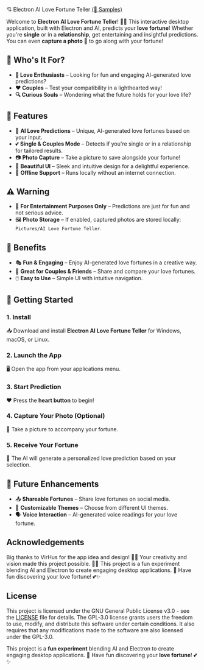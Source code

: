 💘 Electron AI Love Fortune Teller [(📌 Samples)](https://www.facebook.com/share/p/16CRjqYTtA/)

Welcome to **Electron AI Love Fortune Teller**! 🔮✨ This interactive desktop application, built with Electron and AI, predicts your **love fortune**! Whether you're **single** or in a **relationship**, get entertaining and insightful predictions. You can even **capture a photo 📸** to go along with your fortune!  

## 💑 Who's It For?  
- **💞 Love Enthusiasts** – Looking for fun and engaging AI-generated love predictions?  
- **❤️ Couples** – Test your compatibility in a lighthearted way!  
- **🔍 Curious Souls** – Wondering what the future holds for your love life?  

## 🌟 Features  

- 🔮 **AI Love Predictions** – Unique, AI-generated love fortunes based on your input.  
- 💕 **Single & Couples Mode** – Detects if you're single or in a relationship for tailored results.  
- 📷 **Photo Capture** – Take a picture to save alongside your fortune!  
- 🎨 **Beautiful UI** – Sleek and intuitive design for a delightful experience.  
- 🔌 **Offline Support** – Runs locally without an internet connection.  

## ⚠️ Warning  

- 🚨 **For Entertainment Purposes Only** – Predictions are just for fun and not serious advice.  
- 🖼️ **Photo Storage** – If enabled, captured photos are stored locally: `Pictures/AI Love Fortune Teller`.  

## 🎁 Benefits  

- 🎭 **Fun & Engaging** – Enjoy AI-generated love fortunes in a creative way.  
- 👫 **Great for Couples & Friends** – Share and compare your love fortunes.  
- 🖱️ **Easy to Use** – Simple UI with intuitive navigation.  

## 🚀 Getting Started  

### 1. Install  
📥 Download and install **Electron AI Love Fortune Teller** for Windows, macOS, or Linux.  

### 2. Launch the App  
🖥️ Open the app from your applications menu.  

### 3. Start Prediction  
❤️ Press the **heart button** to begin!  

### 4. Capture Your Photo (Optional)  
📸 Take a picture to accompany your fortune.  

### 5. Receive Your Fortune  
💬 The AI will generate a personalized love prediction based on your selection.  

## 🔮 Future Enhancements  

- 📤 **Shareable Fortunes** – Share love fortunes on social media.  
- 🎨 **Customizable Themes** – Choose from different UI themes.  
- 🗣️ **Voice Interaction** – AI-generated voice readings for your love fortune.  

## Acknowledgements

Big thanks to VirHus for the app idea and design! 🎨💡 Your creativity and vision made this project possible. 🚀💖
This project is a fun experiment blending AI and Electron to create engaging desktop applications. 🎉 Have fun discovering your love fortune! 💕✨

## License

This project is licensed under the GNU General Public License v3.0 - see the [LICENSE](LICENSE) file for details.
The GPL-3.0 license grants users the freedom to use, modify, and distribute this software under certain conditions. It also requires that any modifications made to the software are also licensed under the GPL-3.0.

This project is a **fun experiment** blending AI and Electron to create engaging desktop applications. 🎉 Have fun discovering your **love fortune**! 💕✨  
